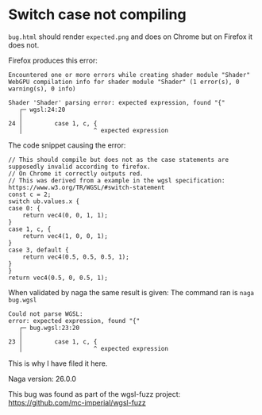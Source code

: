 # Switch case not compiling

`bug.html` should render `expected.png` and does on Chrome but on Firefox it does not.

Firefox produces this error:

```
Encountered one or more errors while creating shader module "Shader"
WebGPU compilation info for shader module "Shader" (1 error(s), 0 warning(s), 0 info)

Shader 'Shader' parsing error: expected expression, found "{"
   ┌─ wgsl:24:20
   │
24 │         case 1, c, {
   │                    ^ expected expression
```

The code snippet causing the error:

```wgsl
// This should compile but does not as the case statements are supposedly invalid according to firefox.
// On Chrome it correctly outputs red.
// This was derived from a example in the wgsl specification: https://www.w3.org/TR/WGSL/#switch-statement
const c = 2;
switch ub.values.x {
case 0: {
    return vec4(0, 0, 1, 1);
}
case 1, c, {
    return vec4(1, 0, 0, 1);
}
case 3, default {
    return vec4(0.5, 0.5, 0.5, 1);
}
}
return vec4(0.5, 0, 0.5, 1);
```

When validated by naga the same result is given:
The command ran is `naga bug.wgsl`
```
Could not parse WGSL:
error: expected expression, found "{"
   ┌─ bug.wgsl:23:20
   │
23 │         case 1, c, {
   │                    ^ expected expression
```
This is why I have filed it here.

Naga version: 26.0.0

This bug was found as part of the wgsl-fuzz project: https://github.com/mc-imperial/wgsl-fuzz

